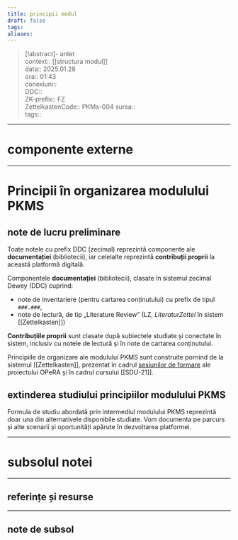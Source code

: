 ```yaml
---
title: principii modul
draft: false
tags: 
aliases: 
---
```

> [!abstract]- antet  
> context::  [[structura modul]]  
> data:: 2025.01.28  
> ora:: 01:43  
> conexiuni::  
> DDC::  
> ZK-prefix::  FZ  
> ZettelkastenCode::  PKMs-004
> sursa::  
> tags::  


---
# componente externe


---

# Principii în organizarea modulului PKMS  
## note de lucru preliminare
Toate notele cu prefix DDC (zecimal) reprezintă componente ale **documentației** (bibliotecii), iar celelalte reprezintă **contribuții proprii** la această platformă digitală.

Componentele **documentației** (bibliotecii), clasate în sistemul zecimal Dewey (DDC) cuprind:
- note de inventariere (pentru cartarea conținutului) cu prefix de tipul `###.###`,
- note de lectură, de tip „Literature Review” (LZ, *LiteraturZettel* în sistem [[Zettelkasten]])

**Contribuțiile proprii** sunt clasate după subiectele studiate și conectate în sistem, inclusiv cu notele de lectură și în note de cartarea conținutului.

Principiile de organizare ale modulului PKMS sunt construite pornind de la sistemul [[Zettelkasten]], prezentat în cadrul [sesiunilor de formare](https://opera-phd.org/s2/) ale proiectului OPeRA și în cadrul cursului [[SDU-21]].
## extinderea studiului principiilor modulului PKMS
Formula de studiu abordată prin intermediul modulului PKMS reprezintă doar una din alternativele disponibile studiate. Vom documenta pe parcurs și alte scenarii și oportunități apărute în dezvoltarea platformei.  

---
# subsolul notei
---
## referințe și resurse


---
## note de subsol  